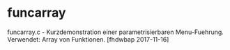 # funcarray

funcarray.c - Kurzdemonstration einer parametrisierbaren Menu-Fuehrung. Verwendet: Array von Funktionen.
   [fhdwbap 2017-11-16]
   
   
